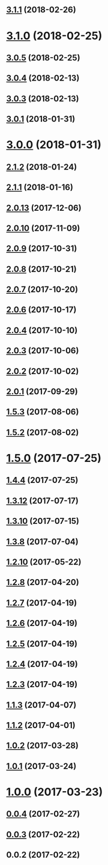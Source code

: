 <a name="3.1.1"></a>
## [3.1.1](https://github.com/dollarshaveclub/stickybits/compare/3.1.0...3.1.1) (2018-02-26)




<a name="3.1.0"></a>
# [3.1.0](https://github.com/dollarshaveclub/stickybits/compare/3.0.5...3.1.0) (2018-02-25)




<a name="3.0.5"></a>
## [3.0.5](https://github.com/dollarshaveclub/stickybits/compare/3.0.4...3.0.5) (2018-02-25)




<a name="3.0.4"></a>
## [3.0.4](https://github.com/dollarshaveclub/stickybits/compare/3.0.3...3.0.4) (2018-02-13)




<a name="3.0.3"></a>
## [3.0.3](https://github.com/dollarshaveclub/stickybits/compare/3.0.1...3.0.3) (2018-02-13)




<a name="3.0.1"></a>
## [3.0.1](https://github.com/dollarshaveclub/stickybits/compare/3.0.0...3.0.1) (2018-01-31)




<a name="3.0.0"></a>
# [3.0.0](https://github.com/dollarshaveclub/stickybits/compare/2.1.2...3.0.0) (2018-01-31)




<a name="2.1.2"></a>
## [2.1.2](https://github.com/dollarshaveclub/stickybits/compare/2.1.1...2.1.2) (2018-01-24)




<a name="2.1.1"></a>
## [2.1.1](https://github.com/dollarshaveclub/stickybits/compare/2.0.13...2.1.1) (2018-01-16)




<a name="2.0.13"></a>
## [2.0.13](https://github.com/dollarshaveclub/stickybits/compare/2.0.10...2.0.13) (2017-12-06)




<a name="2.0.10"></a>
## [2.0.10](https://github.com/dollarshaveclub/stickybits/compare/2.0.9...2.0.10) (2017-11-09)




<a name="2.0.9"></a>
## [2.0.9](https://github.com/dollarshaveclub/stickybits/compare/2.0.8...2.0.9) (2017-10-31)




<a name="2.0.8"></a>
## [2.0.8](https://github.com/dollarshaveclub/stickybits/compare/2.0.7...2.0.8) (2017-10-21)




<a name="2.0.7"></a>
## [2.0.7](https://github.com/dollarshaveclub/stickybits/compare/2.0.6...2.0.7) (2017-10-20)




<a name="2.0.6"></a>
## [2.0.6](https://github.com/dollarshaveclub/stickybits/compare/2.0.4...2.0.6) (2017-10-17)




<a name="2.0.4"></a>
## [2.0.4](https://github.com/dollarshaveclub/stickybits/compare/2.0.3...2.0.4) (2017-10-10)




<a name="2.0.3"></a>
## [2.0.3](https://github.com/dollarshaveclub/stickybits/compare/2.0.2...2.0.3) (2017-10-06)




<a name="2.0.2"></a>
## [2.0.2](https://github.com/dollarshaveclub/stickybits/compare/2.0.1...2.0.2) (2017-10-02)




<a name="2.0.1"></a>
## [2.0.1](https://github.com/dollarshaveclub/stickybits/compare/1.5.3...2.0.1) (2017-09-29)




<a name="1.5.3"></a>
## [1.5.3](https://github.com/dollarshaveclub/stickybits/compare/1.5.2...1.5.3) (2017-08-06)




<a name="1.5.2"></a>
## [1.5.2](https://github.com/dollarshaveclub/stickybits/compare/1.5.0...1.5.2) (2017-08-02)




<a name="1.5.0"></a>
# [1.5.0](https://github.com/dollarshaveclub/stickybits/compare/1.4.4...1.5.0) (2017-07-25)




<a name="1.4.4"></a>
## [1.4.4](https://github.com/dollarshaveclub/stickybits/compare/1.3.12...1.4.4) (2017-07-25)




<a name="1.3.12"></a>
## [1.3.12](https://github.com/dollarshaveclub/stickybits/compare/1.3.10...1.3.12) (2017-07-17)




<a name="1.3.10"></a>
## [1.3.10](https://github.com/dollarshaveclub/stickybits/compare/1.3.8...1.3.10) (2017-07-15)




<a name="1.3.8"></a>
## [1.3.8](https://github.com/dollarshaveclub/stickybits/compare/1.3.5...1.3.8) (2017-07-04)




<a name="1.2.10"></a>
## [1.2.10](https://github.com/dollarshaveclub/stickybits/compare/1.2.8...1.2.10) (2017-05-22)




<a name="1.2.8"></a>
## [1.2.8](https://github.com/dollarshaveclub/stickybits/compare/1.2.7...1.2.8) (2017-04-20)




<a name="1.2.7"></a>
## [1.2.7](https://github.com/dollarshaveclub/stickybits/compare/1.2.6...1.2.7) (2017-04-19)




<a name="1.2.6"></a>
## [1.2.6](https://github.com/dollarshaveclub/stickybits/compare/1.2.5...1.2.6) (2017-04-19)




<a name="1.2.5"></a>
## [1.2.5](https://github.com/dollarshaveclub/stickybits/compare/1.2.4...1.2.5) (2017-04-19)




<a name="1.2.4"></a>
## [1.2.4](https://github.com/dollarshaveclub/stickybits/compare/1.2.3...1.2.4) (2017-04-19)




<a name="1.2.3"></a>
## [1.2.3](https://github.com/dollarshaveclub/stickybits/compare/1.1.3...1.2.3) (2017-04-19)




<a name="1.1.3"></a>
## [1.1.3](https://github.com/dollarshaveclub/stickybits/compare/1.1.2...1.1.3) (2017-04-07)




<a name="1.1.2"></a>
## [1.1.2](https://github.com/dollarshaveclub/stickybits/compare/1.0.2...1.1.2) (2017-04-01)




<a name="1.0.2"></a>
## [1.0.2](https://github.com/dollarshaveclub/stickybits/compare/1.0.1...1.0.2) (2017-03-28)




<a name="1.0.1"></a>
## [1.0.1](https://github.com/dollarshaveclub/stickybits/compare/1.0.0...1.0.1) (2017-03-24)




<a name="1.0.0"></a>
# [1.0.0](https://github.com/dollarshaveclub/stickybits/compare/0.0.4...1.0.0) (2017-03-23)




<a name="0.0.4"></a>
## [0.0.4](https://github.com/dollarshaveclub/stickybits/compare/0.0.3...0.0.4) (2017-02-27)




<a name="0.0.3"></a>
## [0.0.3](https://github.com/dollarshaveclub/stickybits/compare/0.0.2...0.0.3) (2017-02-22)




<a name="0.0.2"></a>
## 0.0.2 (2017-02-22)




